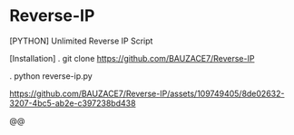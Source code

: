 # Reverse-IP
[PYTHON] Unlimited Reverse IP Script


[Installation]
. git clone https://github.com/BAUZACE7/Reverse-IP



. python reverse-ip.py



https://github.com/BAUZACE7/Reverse-IP/assets/109749405/8de02632-3207-4bc5-ab2e-c397238bd438

@@
